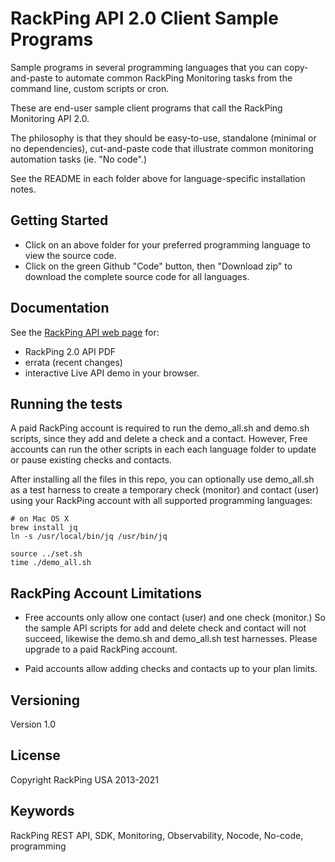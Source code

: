 # RackPing API 2.0 Client Sample Programs

Sample programs in several programming languages that you can copy-and-paste to automate common RackPing Monitoring tasks from the command line, custom scripts or cron.

These are end-user sample client programs that call the RackPing Monitoring API 2.0.

The philosophy is that they should be easy-to-use, standalone (minimal or no dependencies), cut-and-paste code that illustrate common monitoring automation tasks (ie. "No code".)

See the README in each folder above for language-specific installation notes.

## Getting Started

* Click on an above folder for your preferred programming language to view the source code.
* Click on the green Github "Code" button, then "Download zip" to download the complete source code for all languages.

## Documentation

See the [RackPing API web page](https://www.rackping.com/api.html) for:

* RackPing 2.0 API PDF
* errata (recent changes)
* interactive Live API demo in your browser.

## Running the tests

A paid RackPing account is required to run the demo_all.sh and demo.sh scripts, since they add and delete a check and a contact. However, Free accounts can run the other scripts in each each language folder to update or pause existing checks and contacts.

After installing all the files in this repo, you can optionally use demo_all.sh as a test harness to create a temporary check (monitor) and contact (user) using your RackPing account with all supported programming languages:

```
# on Mac OS X
brew install jq
ln -s /usr/local/bin/jq /usr/bin/jq
```

```
source ../set.sh
time ./demo_all.sh
```

## RackPing Account Limitations

* Free accounts only allow one contact (user) and one check (monitor.) So the sample API scripts for add and delete check and contact will not succeed, likewise the demo.sh and demo_all.sh test harnesses. Please upgrade to a paid RackPing account.

* Paid accounts allow adding checks and contacts up to your plan limits.

## Versioning

Version 1.0

## License

Copyright RackPing USA 2013-2021

## Keywords

RackPing REST API, SDK, Monitoring, Observability, Nocode, No-code, programming
